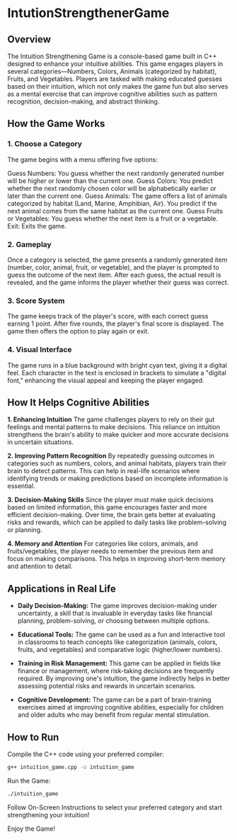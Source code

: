 # IntutionStrengthenerGame

## Overview
The Intuition Strengthening Game is a console-based game built in C++ designed to enhance your intuitive abilities. This game engages players in several categories—Numbers, Colors, Animals (categorized by habitat), Fruits, and Vegetables. Players are tasked with making educated guesses based on their intuition, which not only makes the game fun but also serves as a mental exercise that can improve cognitive abilities such as pattern recognition, decision-making, and abstract thinking.

## How the Game Works

### 1. Choose a Category
The game begins with a menu offering five options:

Guess Numbers: You guess whether the next randomly generated number will be higher or lower than the current one.
Guess Colors: You predict whether the next randomly chosen color will be alphabetically earlier or later than the current one.
Guess Animals: The game offers a list of animals categorized by habitat (Land, Marine, Amphibian, Air). You predict if the next animal comes from the same habitat as the current one.
Guess Fruits or Vegetables: You guess whether the next item is a fruit or a vegetable.
Exit: Exits the game.

### 2. Gameplay
Once a category is selected, the game presents a randomly generated item (number, color, animal, fruit, or vegetable), and the player is prompted to guess the outcome of the next item. After each guess, the actual result is revealed, and the game informs the player whether their guess was correct.

### 3. Score System
The game keeps track of the player's score, with each correct guess earning 1 point. After five rounds, the player's final score is displayed. The game then offers the option to play again or exit.

### 4. Visual Interface
The game runs in a blue background with bright cyan text, giving it a digital feel. Each character in the text is enclosed in brackets to simulate a "digital font," enhancing the visual appeal and keeping the player engaged.

## How It Helps Cognitive Abilities
**1. Enhancing Intuition**
The game challenges players to rely on their gut feelings and mental patterns to make decisions. This reliance on intuition strengthens the brain's ability to make quicker and more accurate decisions in uncertain situations.

**2. Improving Pattern Recognition**
By repeatedly guessing outcomes in categories such as numbers, colors, and animal habitats, players train their brain to detect patterns. This can help in real-life scenarios where identifying trends or making predictions based on incomplete information is essential.

**3. Decision-Making Skills**
Since the player must make quick decisions based on limited information, this game encourages faster and more efficient decision-making. Over time, the brain gets better at evaluating risks and rewards, which can be applied to daily tasks like problem-solving or planning.

**4. Memory and Attention**
For categories like colors, animals, and fruits/vegetables, the player needs to remember the previous item and focus on making comparisons. This helps in improving short-term memory and attention to detail.

## Applications in Real Life
- **Daily Decision-Making:** The game improves decision-making under uncertainty, a skill that is invaluable in everyday tasks like financial planning, problem-solving, or choosing between multiple options.

- **Educational Tools:** The game can be used as a fun and interactive tool in classrooms to teach concepts like categorization (animals, colors, fruits, and vegetables) and comparative logic (higher/lower numbers).

- **Training in Risk Management:** This game can be applied in fields like finance or management, where risk-taking decisions are frequently required. By improving one's intuition, the game indirectly helps in better assessing potential risks and rewards in uncertain scenarios.

- **Cognitive Development:** The game can be a part of brain-training exercises aimed at improving cognitive abilities, especially for children and older adults who may benefit from regular mental stimulation.

## How to Run
Compile the C++ code using your preferred compiler:

```bash
g++ intuition_game.cpp -o intuition_game
```

Run the Game:

```bash
./intuition_game
```
Follow On-Screen Instructions to select your preferred category and start strengthening your intuition!

Enjoy the Game!
